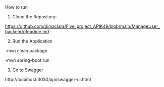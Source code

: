 How to run 

1. Clone the Repository:
   
https://github.com/dimaclara/Five_project_APIK48/blob/main/ManageUser_backend/Readme.md

2. Run the Application

-mvn clean package

-mvn spring-boot:run

3. Go to Swagger
   
 http://localhost:3030/api/swagger-ui.html

